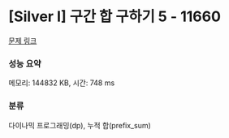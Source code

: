 # [Silver I] 구간 합 구하기 5 - 11660 

[문제 링크](https://www.acmicpc.net/problem/11660) 

### 성능 요약

메모리: 144832 KB, 시간: 748 ms

### 분류

다이나믹 프로그래밍(dp), 누적 합(prefix_sum)

